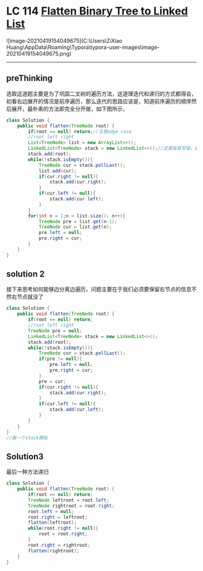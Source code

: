 # LC 114 [Flatten Binary Tree to Linked List](https://leetcode-cn.com/problems/flatten-binary-tree-to-linked-list/)

![image-20210419154049675](C:\Users\ZiXiao Huang\AppData\Roaming\Typora\typora-user-images\image-20210419154049675.png)

---

## preThinking

选取这道题主要是为了巩固二叉树的遍历方法，这道理迭代和递归的方式都得会，初看右边展开的情况是前序遍历，那么迭代的思路应该是，知道前序遍历的顺序然后展开，最朴素的方法即完全分开做，如下图所示，

~~~java
class Solution {
    public void flatten(TreeNode root) {
        if(root == null) return;//注意edge case 
        //root left right
        List<TreeNode> list = new ArrayList<>();
        LinkedList<TreeNode> stack = new LinkedList<>();//这里容易写错，要想使用LinkedList的性质，必须声明为LinkedList，这样才能使用pollLast();
        stack.add(root);
        while(!stack.isEmpty()){
            TreeNode cur = stack.pollLast();
            list.add(cur);
            if(cur.right != null){
                stack.add(cur.right);
            }
            if(cur.left != null){
                stack.add(cur.left);
            }
        }
        for(int n = 1;n < list.size(); n++){
            TreeNode pre = list.get(n-1);
            TreeNode cur = list.get(n);
            pre.left = null;
            pre.right = cur;
        }
    }
}
~~~

## solution 2

接下来思考如何能够边分离边遍历，问题主要在于我们必须要保留右节点的信息不然右节点就没了

~~~java
class Solution {
    public void flatten(TreeNode root) {
        if(root == null) return;
        //root left right
        TreeNode pre = null;
        LinkedList<TreeNode> stack = new LinkedList<>();
        stack.add(root);
        while(!stack.isEmpty()){
            TreeNode cur = stack.pollLast();
            if(pre != null){
                pre.left = null;
                pre.right = cur;
            }
            pre = cur;
            if(cur.right != null){
                stack.add(cur.right);
            }
            if(cur.left != null){
                stack.add(cur.left);
            }
        }
    }
}
//画一个stack模拟
~~~

## Solution3

最后一种方法递归

~~~java
class Solution {
    public void flatten(TreeNode root) {
        if(root == null) return;
        TreeNode leftroot = root.left;
        TreeNode rightroot = root.right;
        root.left = null;
        root.right = leftroot;
        flatten(leftroot);
        while(root.right != null){
            root = root.right;
        }
        root.right = rightroot;
        flatten(rightroot);
    }
}
~~~



